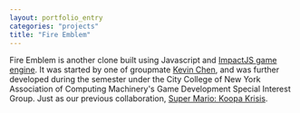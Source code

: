 ```yaml
---
layout: portfolio_entry
categories: "projects"
title: "Fire Emblem"
---
```


Fire Emblem is another clone built using Javascript and <a href="http://impactjs.com">ImpactJS game engine</a>. It was started by one of groupmate <a href="http://chessmasterhong.github.io">Kevin Chen</a>, and was further developed during the semester under the City College of New York Association of Computing Machinery's Game Development Special Interest Group. Just as our previous collaboration, <a href="/blog/2014/05/02/firstproject.html">Super Mario: Koopa Krisis</a>.
